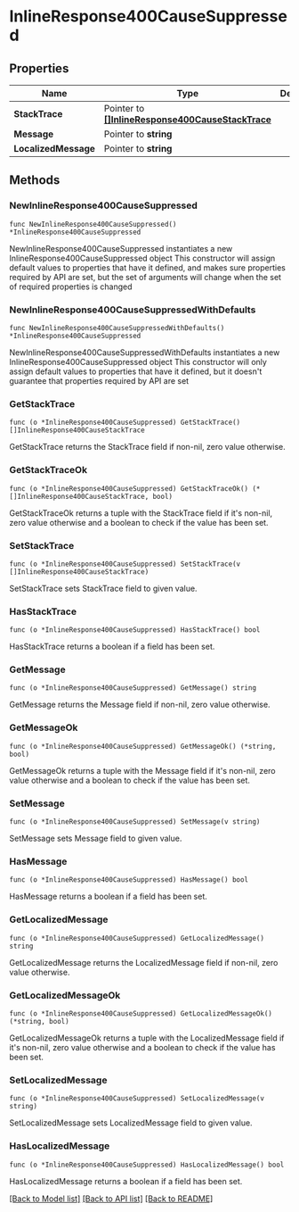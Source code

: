 # InlineResponse400CauseSuppressed

## Properties

Name | Type | Description | Notes
------------ | ------------- | ------------- | -------------
**StackTrace** | Pointer to [**[]InlineResponse400CauseStackTrace**](InlineResponse400CauseStackTrace.md) |  | [optional] 
**Message** | Pointer to **string** |  | [optional] 
**LocalizedMessage** | Pointer to **string** |  | [optional] 


## Methods

### NewInlineResponse400CauseSuppressed

`func NewInlineResponse400CauseSuppressed() *InlineResponse400CauseSuppressed`

NewInlineResponse400CauseSuppressed instantiates a new InlineResponse400CauseSuppressed object
This constructor will assign default values to properties that have it defined,
and makes sure properties required by API are set, but the set of arguments
will change when the set of required properties is changed

### NewInlineResponse400CauseSuppressedWithDefaults

`func NewInlineResponse400CauseSuppressedWithDefaults() *InlineResponse400CauseSuppressed`

NewInlineResponse400CauseSuppressedWithDefaults instantiates a new InlineResponse400CauseSuppressed object
This constructor will only assign default values to properties that have it defined,
but it doesn't guarantee that properties required by API are set


### GetStackTrace

`func (o *InlineResponse400CauseSuppressed) GetStackTrace() []InlineResponse400CauseStackTrace`

GetStackTrace returns the StackTrace field if non-nil, zero value otherwise.

### GetStackTraceOk

`func (o *InlineResponse400CauseSuppressed) GetStackTraceOk() (*[]InlineResponse400CauseStackTrace, bool)`

GetStackTraceOk returns a tuple with the StackTrace field if it's non-nil, zero value otherwise
and a boolean to check if the value has been set.

### SetStackTrace

`func (o *InlineResponse400CauseSuppressed) SetStackTrace(v []InlineResponse400CauseStackTrace)`

SetStackTrace sets StackTrace field to given value.

### HasStackTrace

`func (o *InlineResponse400CauseSuppressed) HasStackTrace() bool`

HasStackTrace returns a boolean if a field has been set.


### GetMessage

`func (o *InlineResponse400CauseSuppressed) GetMessage() string`

GetMessage returns the Message field if non-nil, zero value otherwise.

### GetMessageOk

`func (o *InlineResponse400CauseSuppressed) GetMessageOk() (*string, bool)`

GetMessageOk returns a tuple with the Message field if it's non-nil, zero value otherwise
and a boolean to check if the value has been set.

### SetMessage

`func (o *InlineResponse400CauseSuppressed) SetMessage(v string)`

SetMessage sets Message field to given value.

### HasMessage

`func (o *InlineResponse400CauseSuppressed) HasMessage() bool`

HasMessage returns a boolean if a field has been set.


### GetLocalizedMessage

`func (o *InlineResponse400CauseSuppressed) GetLocalizedMessage() string`

GetLocalizedMessage returns the LocalizedMessage field if non-nil, zero value otherwise.

### GetLocalizedMessageOk

`func (o *InlineResponse400CauseSuppressed) GetLocalizedMessageOk() (*string, bool)`

GetLocalizedMessageOk returns a tuple with the LocalizedMessage field if it's non-nil, zero value otherwise
and a boolean to check if the value has been set.

### SetLocalizedMessage

`func (o *InlineResponse400CauseSuppressed) SetLocalizedMessage(v string)`

SetLocalizedMessage sets LocalizedMessage field to given value.

### HasLocalizedMessage

`func (o *InlineResponse400CauseSuppressed) HasLocalizedMessage() bool`

HasLocalizedMessage returns a boolean if a field has been set.



[[Back to Model list]](../README.md#documentation-for-models) [[Back to API list]](../README.md#documentation-for-api-endpoints) [[Back to README]](../README.md)

